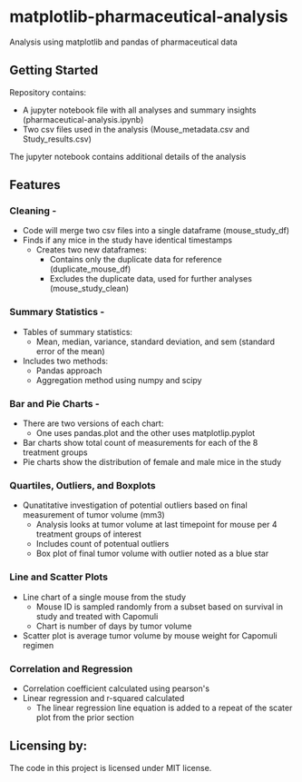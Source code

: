 # matplotlib-pharmaceutical-analysis
Analysis using matplotlib and pandas of pharmaceutical data


## Getting Started

Repository contains:
- A jupyter notebook file with all analyses and summary insights (pharmaceutical-analysis.ipynb)
- Two csv files used in the analysis (Mouse_metadata.csv and Study_results.csv)

The jupyter notebook contains additional details of the analysis


## Features

### Cleaning -
- Code will merge two csv files into a single dataframe (mouse_study_df)
- Finds if any mice in the study have identical timestamps
  - Creates two new dataframes:
    - Contains only the duplicate data for reference (duplicate_mouse_df)
    - Excludes the duplicate data, used for further analyses (mouse_study_clean)

### Summary Statistics -
- Tables of summary statistics: 
  - Mean, median, variance, standard deviation, and sem (standard error of the mean)
- Includes two methods:
  - Pandas approach
  - Aggregation method using numpy and scipy

### Bar and Pie Charts -
- There are two versions of each chart:
  - One uses pandas.plot and the other uses matplotlip.pyplot
- Bar charts show total count of measurements for each of the 8 treatment groups
- Pie charts show the distribution of female and male mice in the study

### Quartiles, Outliers, and Boxplots
- Qunatitative investigation of potential outliers based on final measurement of tumor volume (mm3)
  - Analysis looks at tumor volume at last timepoint for mouse per 4 treatment groups of interest
  - Includes count of potentual outliers
  - Box plot of final tumor volume with outlier noted as a blue star

### Line and Scatter Plots
- Line chart of a single mouse from the study
  - Mouse ID is sampled randomly from a subset based on survival in study and treated with Capomuli
  - Chart is number of days by tumor volume
- Scatter plot is average tumor volume by mouse weight for Capomuli regimen

### Correlation and Regression
- Correlation coefficient calculated using pearson's
- Linear regression and r-squared calculated
  - The linear regression line equation is added to a repeat of the scater plot from the prior section


## Licensing by:

The code in this project is licensed under MIT license.
